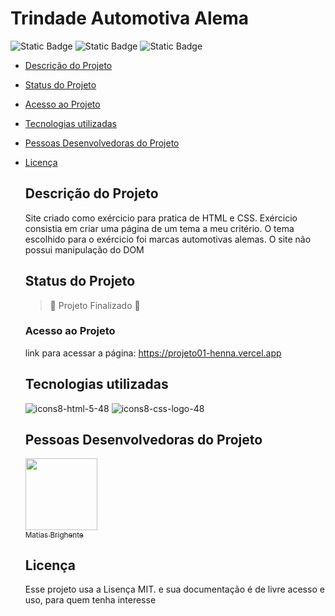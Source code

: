 # Trindade Automotiva Alema 
![Static Badge](https://img.shields.io/badge/Status-conclu%C3%ADdo-green?style=plastic)
![Static Badge](https://img.shields.io/badge/Release-October-pistache?style=plastic)
![Static Badge](https://img.shields.io/badge/License-MIT%20license-orange?style=plastic)

* [Descrição do Projeto](#descrição-do-projeto)
* [Status do Projeto](#status-do-Projeto)
* [Acesso ao Projeto](#acesso-ao-projeto)
* [Tecnologias utilizadas](#tecnologias-utilizadas)
* [Pessoas Desenvolvedoras do Projeto](#pessoas-desenvolvedoras)
* [Licença](#licença)

  ## Descrição do Projeto
  
  Site criado como exércicio para pratica de HTML e CSS. Exércicio consistia em criar uma página de um tema a meu critério. O tema escolhido para o exércicio foi marcas automotivas alemas. O site não possui manipulação do DOM

  ## Status do Projeto

  > :construction: Projeto Finalizado :construction:

  ### Acesso ao Projeto

  link para acessar a página: https://projeto01-henna.vercel.app

  ## Tecnologias utilizadas

  ![icons8-html-5-48](https://github.com/user-attachments/assets/37957cb0-6ddc-46bd-aae8-0248cca9d8cb)
  ![icons8-css-logo-48](https://github.com/user-attachments/assets/ad125d4f-9ffe-4c91-8af1-4e029fd561bf)

  ## Pessoas Desenvolvedoras do Projeto

   [<img loading="lazy" src="https://avatars.githubusercontent.com/u/170382937?s=400&u=e5573119e2c88e2051ffe80c4604e98e87f86e04&v=4" width=115><br><sub>Matias Brighente</sub>](https://github.com/MatiasBrighent)

  ## Licença

     Esse projeto usa a Lisença MIT. e sua documentação é de livre acesso e uso, para quem tenha interesse
